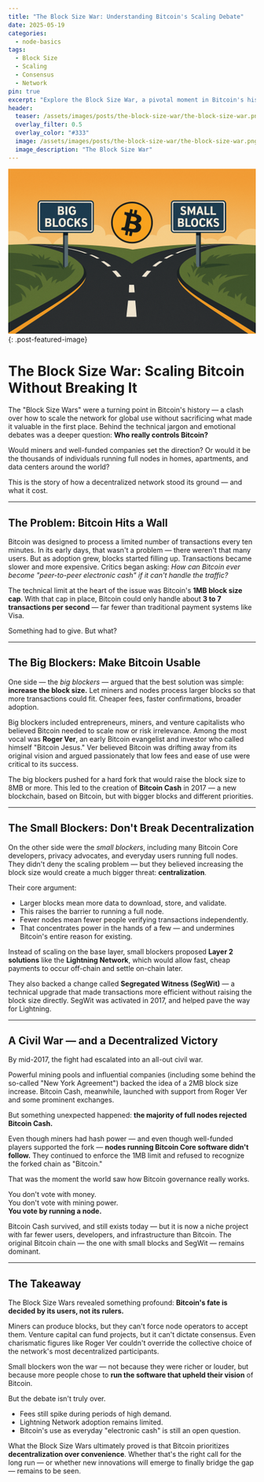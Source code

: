 ```yaml
---
title: "The Block Size War: Understanding Bitcoin's Scaling Debate"
date: 2025-05-19
categories:
  - node-basics
tags:
  - Block Size
  - Scaling
  - Consensus
  - Network
pin: true
excerpt: "Explore the Block Size War, a pivotal moment in Bitcoin's history that shaped how the network scales and evolves."
header:
  teaser: /assets/images/posts/the-block-size-war/the-block-size-war.png
  overlay_filter: 0.5
  overlay_color: "#333"
  image: /assets/images/posts/the-block-size-war/the-block-size-war.png
  image_description: "The Block Size War"
---
```


![The Block Size War](/assets/images/posts/the-block-size-war/the-block-size-war.png){: .post-featured-image}

# The Block Size War: Scaling Bitcoin Without Breaking It

The "Block Size Wars" were a turning point in Bitcoin's history — a clash over how to scale the network for global use without sacrificing what made it valuable in the first place. Behind the technical jargon and emotional debates was a deeper question: **Who really controls Bitcoin?**

Would miners and well-funded companies set the direction? Or would it be the thousands of individuals running full nodes in homes, apartments, and data centers around the world?

This is the story of how a decentralized network stood its ground — and what it cost.

---

## The Problem: Bitcoin Hits a Wall

Bitcoin was designed to process a limited number of transactions every ten minutes. In its early days, that wasn't a problem — there weren't that many users. But as adoption grew, blocks started filling up. Transactions became slower and more expensive. Critics began asking: *How can Bitcoin ever become "peer-to-peer electronic cash" if it can't handle the traffic?*

The technical limit at the heart of the issue was Bitcoin's **1MB block size cap**. With that cap in place, Bitcoin could only handle about **3 to 7 transactions per second** — far fewer than traditional payment systems like Visa.

Something had to give. But what?

---

## The Big Blockers: Make Bitcoin Usable

One side — the *big blockers* — argued that the best solution was simple: **increase the block size.** Let miners and nodes process larger blocks so that more transactions could fit. Cheaper fees, faster confirmations, broader adoption.

Big blockers included entrepreneurs, miners, and venture capitalists who believed Bitcoin needed to scale now or risk irrelevance. Among the most vocal was **Roger Ver**, an early Bitcoin evangelist and investor who called himself "Bitcoin Jesus." Ver believed Bitcoin was drifting away from its original vision and argued passionately that low fees and ease of use were critical to its success.

The big blockers pushed for a hard fork that would raise the block size to 8MB or more. This led to the creation of **Bitcoin Cash** in 2017 — a new blockchain, based on Bitcoin, but with bigger blocks and different priorities.

---

## The Small Blockers: Don't Break Decentralization

On the other side were the *small blockers*, including many Bitcoin Core developers, privacy advocates, and everyday users running full nodes. They didn't deny the scaling problem — but they believed increasing the block size would create a much bigger threat: **centralization**.

Their core argument:

- Larger blocks mean more data to download, store, and validate.
- This raises the barrier to running a full node.
- Fewer nodes mean fewer people verifying transactions independently.
- That concentrates power in the hands of a few — and undermines Bitcoin's entire reason for existing.

Instead of scaling on the base layer, small blockers proposed **Layer 2 solutions** like the **Lightning Network**, which would allow fast, cheap payments to occur off-chain and settle on-chain later.

They also backed a change called **Segregated Witness (SegWit)** — a technical upgrade that made transactions more efficient without raising the block size directly. SegWit was activated in 2017, and helped pave the way for Lightning.

---

## A Civil War — and a Decentralized Victory

By mid-2017, the fight had escalated into an all-out civil war.

Powerful mining pools and influential companies (including some behind the so-called "New York Agreement") backed the idea of a 2MB block size increase. Bitcoin Cash, meanwhile, launched with support from Roger Ver and some prominent exchanges.

But something unexpected happened: **the majority of full nodes rejected Bitcoin Cash.**

Even though miners had hash power — and even though well-funded players supported the fork — **nodes running Bitcoin Core software didn't follow.** They continued to enforce the 1MB limit and refused to recognize the forked chain as "Bitcoin."

That was the moment the world saw how Bitcoin governance really works.

You don't vote with money.  
You don't vote with mining power.  
**You vote by running a node.**

Bitcoin Cash survived, and still exists today — but it is now a niche project with far fewer users, developers, and infrastructure than Bitcoin. The original Bitcoin chain — the one with small blocks and SegWit — remains dominant.

---

## The Takeaway

The Block Size Wars revealed something profound: **Bitcoin's fate is decided by its users, not its rulers.**  

Miners can produce blocks, but they can't force node operators to accept them. Venture capital can fund projects, but it can't dictate consensus. Even charismatic figures like Roger Ver couldn't override the collective choice of the network's most decentralized participants.

Small blockers won the war — not because they were richer or louder, but because more people chose to **run the software that upheld their vision** of Bitcoin.

But the debate isn't truly over.

- Fees still spike during periods of high demand.  
- Lightning Network adoption remains limited.  
- Bitcoin's use as everyday "electronic cash" is still an open question.

What the Block Size Wars ultimately proved is that Bitcoin prioritizes **decentralization over convenience**. Whether that's the right call for the long run — or whether new innovations will emerge to finally bridge the gap — remains to be seen.
